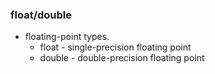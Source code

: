 
### float/double
- floating-point types.
	- float - single-precision floating point
	- double - double-precision floating point
